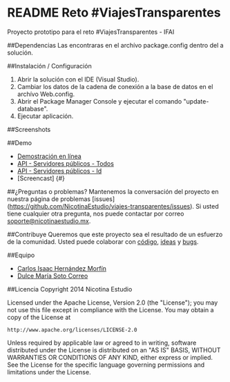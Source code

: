 
README Reto #ViajesTransparentes
============

Proyecto prototipo para el reto #ViajesTransparentes - IFAI

##Dependencias
Las encontraras en el archívo package.config dentro del a solución.

##Instalación / Configuración 
1. Abrir la solución con el IDE (Visual Studio).
2. Cambiar los datos de la cadena de conexión a la base de datos en el archívo Web.config.
3. Abrir el Package Manager Console y ejecutar el comando "update-database".
4. Ejecutar aplicación.

##Screenshots


##Demo
- [Demostración en línea](http://viajestransparentes.azurewebsites.net)
- [API - Servidores públicos - Todos](http://viajestransparentes.azurewebsites.net/api/ServidoresPublicos)
- [API - Servidores públicos - Id](http://viajestransparentes.azurewebsites.net/api/ServidoresPublicos/2)
- [Screencast] {#}

##¿Preguntas o problemas? 
Mantenemos la conversación del proyecto en nuestra página de problemas [issues] (https://github.com/NicotinaEstudio/viajes-transparentes/issues). Si usted tiene cualquier otra pregunta, nos puede contactar por correo <soporte@nicotinaestudio.mx>.

##Contribuye
Queremos que este proyecto sea el resultado de un esfuerzo de la comunidad. Usted puede colaborar con [código](https://github.com/NicotinaEstudio/viajes-transparentes/pulls), [ideas](https://github.com/NicotinaEstudio/viajes-transparentes/issues) y [bugs](https://github.com/NicotinaEstudio/viajes-transparentes/issues).

##Equipo
- [Carlos Isaac Hernández Morfín](https://github.com/Izakc)
- [Dulce María Soto Correo](#)


##Licencia
Copyright 2014 Nicotina Estudio

Licensed under the Apache License, Version 2.0 (the "License");
you may not use this file except in compliance with the License.
You may obtain a copy of the License at

    http://www.apache.org/licenses/LICENSE-2.0

Unless required by applicable law or agreed to in writing, software
distributed under the License is distributed on an "AS IS" BASIS,
WITHOUT WARRANTIES OR CONDITIONS OF ANY KIND, either express or implied.
See the License for the specific language governing permissions and
limitations under the License.